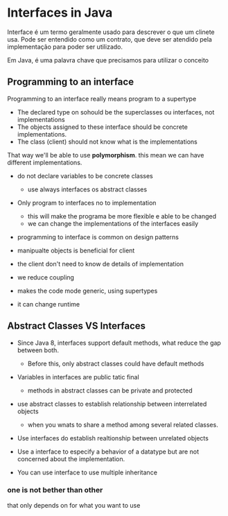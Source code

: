 # Interfaces in Java

Interface é um termo geralmente usado para descrever o que um clinete usa.
Pode ser entendido como um contrato, que deve ser atendido pela implementação para poder ser utilizado.

Em Java, é uma palavra chave que precisamos para utilizar o conceito

## Programming to an interface
Programming to an interface really means program to a supertype

- The  declared type on sohould be the superclasses ou interfaces, not implementations
- The objects assigned to these interface should be concrete implementations.
- The class (client) should not know what is the implementations

That way we'll be able to use __polymorphism__. this mean we can have different implementations.


- do not declare variables to be concrete classes
  - use always interfaces os abstract classes

- Only program to interfaces no to implementation
  - this will make the programa be more flexible e able to be changed
  - we can change the implementations of the interfaces easily

- programming to interface is common on design patterns

- manipualte objects is beneficial for client
- the client don't need to know de details of implementation
- we reduce coupling
- makes the code mode generic, using supertypes
- it can change runtime


## Abstract Classes VS Interfaces

- Since Java 8, interfaces support default methods, what reduce the gap between both.
  - Before this, only abstract classes could have default methods

- Variables in interfaces are public tatic final
  - methods in abstract classes can be private and protected

- use abstract classes to establish relationship between interrelated objects
  - when you wnats to share a method among several related classes.

- Use interfaces do establish realtionship between unrelated objects
- Use a interface to especify a behavior of a datatype but are not concerned about the implementation.
- You can use interface to use multiple inheritance

### one is not bether than other

that only depends on for what you want to use
